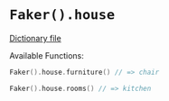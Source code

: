 # `Faker().house`

[Dictionary file](../src/main/resources/locales/en/house.yml)

Available Functions:  
```kotlin
Faker().house.furniture() // => chair

Faker().house.rooms() // => kitchen
```
